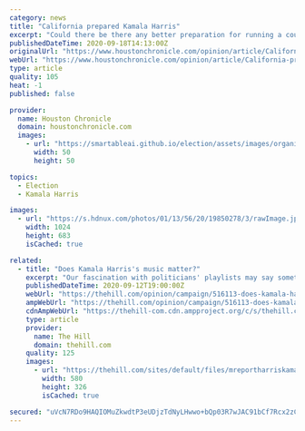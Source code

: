 ```yaml
---
category: news
title: "California prepared Kamala Harris"
excerpt: "Could there be there any better preparation for running a country as insane as the United States than a political career in a state as crazy as California?"
publishedDateTime: 2020-09-18T14:13:00Z
originalUrl: "https://www.houstonchronicle.com/opinion/article/California-prepared-Kamala-Harris-15506581.php"
webUrl: "https://www.houstonchronicle.com/opinion/article/California-prepared-Kamala-Harris-15506581.php"
type: article
quality: 105
heat: -1
published: false

provider:
  name: Houston Chronicle
  domain: houstonchronicle.com
  images:
    - url: "https://smartableai.github.io/election/assets/images/organizations/houstonchronicle.com-50x50.jpg"
      width: 50
      height: 50

topics:
  - Election
  - Kamala Harris

images:
  - url: "https://s.hdnux.com/photos/01/13/56/20/19850278/3/rawImage.jpg"
    width: 1024
    height: 683
    isCached: true

related:
  - title: "Does Kamala Harris's music matter?"
    excerpt: "Our fascination with politicians' playlists may say something about the value we place on music as a cultural symbol."
    publishedDateTime: 2020-09-12T19:00:00Z
    webUrl: "https://thehill.com/opinion/campaign/516113-does-kamala-harris-music-matter"
    ampWebUrl: "https://thehill.com/opinion/campaign/516113-does-kamala-harris-music-matter?amp"
    cdnAmpWebUrl: "https://thehill-com.cdn.ampproject.org/c/s/thehill.com/opinion/campaign/516113-does-kamala-harris-music-matter?amp"
    type: article
    provider:
      name: The Hill
      domain: thehill.com
    quality: 125
    images:
      - url: "https://thehill.com/sites/default/files/mreportharriskamala_09072020.jpg"
        width: 580
        height: 326
        isCached: true

secured: "uVcN7RDo9HAQIOMuZkwdtP3eUDjzTdNyLHwwo+bQp03R7wJAC91bCf7Rcx2zCj619+9/aScTCIKu749f3LoQAhXtFE6Yry2or252vkYteDtjFktFtr3ceiJYk7qcHyL1KvVaJo4i8Eqr4nOstB2yZmYhBs+pmMb9aXccnYeMx5PLCtXX3QuEX4AAdDALTaGVTcCbp4ipQQ4IRrdaokKEfmNRr1vjX8G3IODebF83Uyq0GoHlKztk8YcEVcZ2HqaviUu8aBfiVvU8GVzdcXb6GPK6X5lZ8qZAECJ2FCgmTzwzLzAgbxx2t2s3nIUX1JOrEuJGnODTnxuhOrRr0yVIQ+IMmKoz4Y1WOqaXDuKVQNI=;nwAVOcmw1uLMLEgH7Z7UsQ=="
---
```


